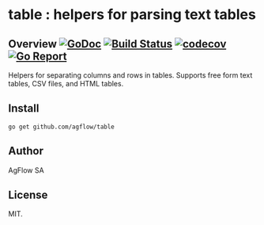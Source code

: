 # table : helpers for parsing text tables 

## Overview [![GoDoc](https://godoc.org/github.com/agflow/table?status.svg)](https://godoc.org/github.com/agflow/table) [![Build Status](https://travis-ci.org/agflow/table.svg?branch=master)](https://travis-ci.org/agflow/table) [![codecov](https://codecov.io/gh/agflow/table/branch/master/graph/badge.svg)](https://codecov.io/gh/agflow/table) [![Go Report](https://goreportcard.com/report/github.com/agflow/table)](https://goreportcard.com/report/github.com/agflow/table)

Helpers for separating columns and rows in tables. Supports free form text tables, CSV files, and HTML tables.

## Install

```
go get github.com/agflow/table
```

## Author

AgFlow SA

## License

MIT.

